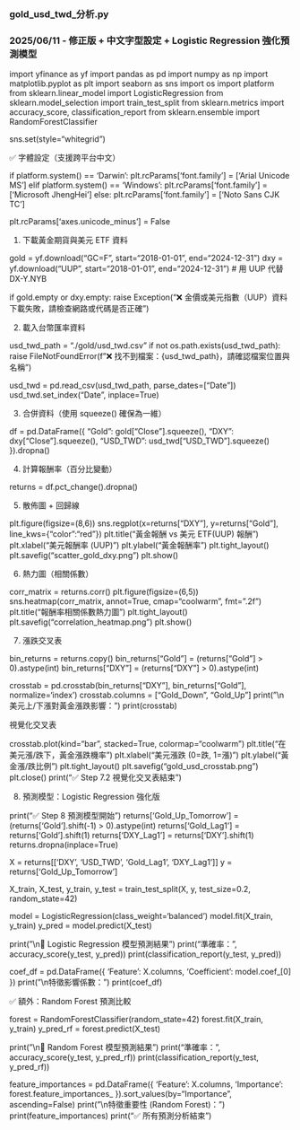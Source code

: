 ### gold_usd_twd_分析.py

### 2025/06/11 - 修正版 + 中文字型設定 + Logistic Regression 強化預測模型

import yfinance as yf
import pandas as pd
import numpy as np
import matplotlib.pyplot as plt
import seaborn as sns
import os
import platform
from sklearn.linear_model import LogisticRegression
from sklearn.model_selection import train_test_split
from sklearn.metrics import accuracy_score, classification_report
from sklearn.ensemble import RandomForestClassifier

sns.set(style=“whitegrid”)

✅ 字體設定（支援跨平台中文）

if platform.system() == ‘Darwin’:
plt.rcParams[‘font.family’] = [‘Arial Unicode MS’]
elif platform.system() == ‘Windows’:
plt.rcParams[‘font.family’] = [‘Microsoft JhengHei’]
else:
plt.rcParams[‘font.family’] = [‘Noto Sans CJK TC’]

plt.rcParams[‘axes.unicode_minus’] = False

1. 下載黃金期貨與美元 ETF 資料

gold = yf.download(“GC=F”, start=“2018-01-01”, end=“2024-12-31”)
dxy = yf.download(“UUP”, start=“2018-01-01”, end=“2024-12-31”)  # 用 UUP 代替 DX-Y.NYB

if gold.empty or dxy.empty:
raise Exception(“❌ 金價或美元指數（UUP）資料下載失敗，請檢查網路或代碼是否正確”)

2. 載入台幣匯率資料

usd_twd_path = “./gold/usd_twd.csv”
if not os.path.exists(usd_twd_path):
raise FileNotFoundError(f”❌ 找不到檔案：{usd_twd_path}，請確認檔案位置與名稱”)

usd_twd = pd.read_csv(usd_twd_path, parse_dates=[“Date”])
usd_twd.set_index(“Date”, inplace=True)

3. 合併資料（使用 squeeze() 確保為一維）

df = pd.DataFrame({
“Gold”: gold[“Close”].squeeze(),
“DXY”: dxy[“Close”].squeeze(),
“USD_TWD”: usd_twd[“USD_TWD”].squeeze()
}).dropna()

4. 計算報酬率（百分比變動）

returns = df.pct_change().dropna()

5. 散佈圖 + 回歸線

plt.figure(figsize=(8,6))
sns.regplot(x=returns[“DXY”], y=returns[“Gold”], line_kws={“color”:“red”})
plt.title(“黃金報酬 vs 美元 ETF(UUP) 報酬”)
plt.xlabel(“美元報酬率 (UUP)”)
plt.ylabel(“黃金報酬率”)
plt.tight_layout()
plt.savefig(“scatter_gold_dxy.png”)
plt.show()

6. 熱力圖（相關係數）

corr_matrix = returns.corr()
plt.figure(figsize=(6,5))
sns.heatmap(corr_matrix, annot=True, cmap=“coolwarm”, fmt=”.2f”)
plt.title(“報酬率相關係數熱力圖”)
plt.tight_layout()
plt.savefig(“correlation_heatmap.png”)
plt.show()

7. 漲跌交叉表

bin_returns = returns.copy()
bin_returns[“Gold”] = (returns[“Gold”] > 0).astype(int)
bin_returns[“DXY”] = (returns[“DXY”] > 0).astype(int)

crosstab = pd.crosstab(bin_returns[“DXY”], bin_returns[“Gold”], normalize=‘index’)
crosstab.columns = [“Gold_Down”, “Gold_Up”]
print(”\n美元上/下漲對黃金漲跌影響：”)
print(crosstab)

視覺化交叉表

crosstab.plot(kind=“bar”, stacked=True, colormap=“coolwarm”)
plt.title(“在美元漲/跌下，黃金漲跌機率”)
plt.xlabel(“美元漲跌 (0=跌, 1=漲)”)
plt.ylabel(“黃金漲/跌比例”)
plt.tight_layout()
plt.savefig(“gold_usd_crosstab.png”)
plt.close()
print(“✅ Step 7.2 視覺化交叉表結束”)

8. 預測模型：Logistic Regression 強化版

print(“✅ Step 8 預測模型開始”)
returns[‘Gold_Up_Tomorrow’] = (returns[‘Gold’].shift(-1) > 0).astype(int)
returns[‘Gold_Lag1’] = returns[‘Gold’].shift(1)
returns[‘DXY_Lag1’] = returns[‘DXY’].shift(1)
returns.dropna(inplace=True)

X = returns[[‘DXY’, ‘USD_TWD’, ‘Gold_Lag1’, ‘DXY_Lag1’]]
y = returns[‘Gold_Up_Tomorrow’]

X_train, X_test, y_train, y_test = train_test_split(X, y, test_size=0.2, random_state=42)

model = LogisticRegression(class_weight=‘balanced’)
model.fit(X_train, y_train)
y_pred = model.predict(X_test)

print(”\n🎯 Logistic Regression 模型預測結果”)
print(“準確率：”, accuracy_score(y_test, y_pred))
print(classification_report(y_test, y_pred))

coef_df = pd.DataFrame({
‘Feature’: X.columns,
‘Coefficient’: model.coef_[0]
})
print(”\n特徵影響係數：”)
print(coef_df)

✅ 額外：Random Forest 預測比較

forest = RandomForestClassifier(random_state=42)
forest.fit(X_train, y_train)
y_pred_rf = forest.predict(X_test)

print(”\n🌲 Random Forest 模型預測結果”)
print(“準確率：”, accuracy_score(y_test, y_pred_rf))
print(classification_report(y_test, y_pred_rf))

feature_importances = pd.DataFrame({
‘Feature’: X.columns,
‘Importance’: forest.feature_importances_
}).sort_values(by=“Importance”, ascending=False)
print(”\n特徵重要性 (Random Forest)：”)
print(feature_importances)
print(“✅ 所有預測分析結束”)